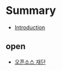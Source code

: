 # Summary

* [Introduction](README.md)

## open

* [오픈소스 재단](open/c624-d508-c18c-c2a4-c7ac-b2e8.md)

